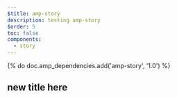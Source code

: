 ```yaml
---
$title: amp-story
description: testing amp-story
$order: 5
toc: false
components:
  - story
---
```


{% do doc.amp_dependencies.add('amp-story', '1.0') %}
<head>
  <style amp-custom>
    :root {
      --color-primary: #005AF0;
      --color-text-light: #fff;
    }
    amp-story-page {
      background: var(--color-text-light);
    }
    amp-story-grid-layer {
      align-items: center;
      justify-items: center;
    }
    .square,
    .circle {
      background: var(--color-primary);
      width: 96px;
      height: 96px;
    }
    .circle {
      border-radius: 80px;
    }
    </style>
</head>
<body>
<amp-story standalone supports-landscape
  title="Stories in AMP - Hello World"
  publisher="AMP Project"
  publisher-logo-src="https://amp.dev/favicons/coast-228x228.png"
  poster-portrait-src="https://amp.dev/static/samples/img/story_dog2_portrait.jpg"
  poster-square-src="https://amp.dev/static/samples/img/story_dog2_square.jpg"
  poster-landscape-src="https://amp.dev/static/samples/img/story_dog2_landscape.jpg">

  <amp-story-page id="page-1">
    <amp-story-grid-layer template="fill">
      <amp-img src="https://amp.dev/static/samples/img/tree-1920x1277.jpg"
      width="1920"
      height="1277" layout="responsive"
      alt="..."></amp-img>
    </amp-story-grid-layer>
  </amp-story-page>
  <amp-story-page id="page-2">
    <amp-story-grid-layer template="fill">
      <amp-img src="https://amp.dev/static/samples/img/forest-1920x1280.jpg"
      width="1920"
      height="1280" layout="responsive"
      alt="..."></amp-img>
    </amp-story-grid-layer>
  </amp-story-page>
  <amp-story-bookend src="https://amp.dev/static/samples/json/bookend.json" layout="nodisplay">
  </amp-story-bookend>
</amp-story>
</body>

## new title here
